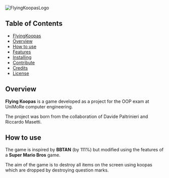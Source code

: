 ![FlyingKoopasLogo](https://github.com/PaltrinieriDavide/dancingLine/assets/102794308/d64adbf7-c295-4de6-b6a8-1911a0bb3939)

  ## Table of Contents
  * [FlyingKoopas](#Title)
   * [Overview](#Overview)
   * [How to use](#Howtouse)
   * [Features](#Features)
   * [Installing](#Installing)
   * [Contribute](#Contribute)
   * [Credits](#Credits)
   * [License](#License)

## Overview
**Flying Koopas** is a game developed as a project for the OOP exam at UniMoRe computer engineering.

The project was born from the collaboration of Davide Paltrinieri and Riccardo Masetti.

## How to use
The game is inspired by **BBTAN** (by 111%) but modified using the features of a **Super Mario Bros** game.

The aim of the game is to destroy all items on the screen using koopas which are dropped by destroying question marks.

